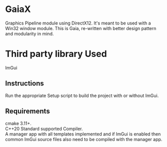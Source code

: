# GaiaX
Graphics Pipeline module using DirectX12. It's meant to be used with a Win32 window module. This is Gaia, re-written with better design pattern and modularity in mind.

# Third party library Used
ImGui

## Instructions
Run the appropriate Setup script to build the project with or without ImGui.

## Requirements
cmake 3.11+.\
C++20 Standard supported Compiler.\
A manager app with all templates implemented and if ImGui is enabled then common ImGui source files also need to be compiled with the manager app.
